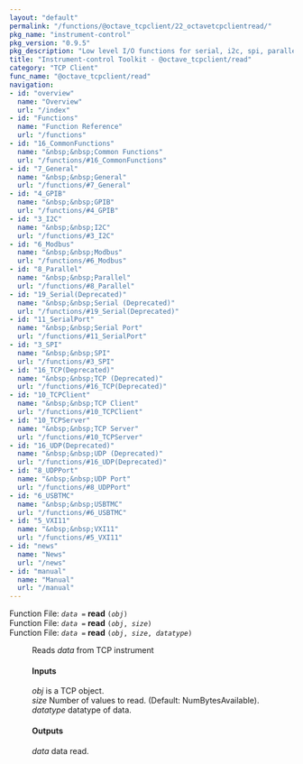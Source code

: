 ```yaml
---
layout: "default"
permalink: "/functions/@octave_tcpclient/22_octavetcpclientread/"
pkg_name: "instrument-control"
pkg_version: "0.9.5"
pkg_description: "Low level I/O functions for serial, i2c, spi, parallel, tcp, gpib, modbus, vxi11, udp and usbtmc interfaces."
title: "Instrument-control Toolkit - @octave_tcpclient/read"
category: "TCP Client"
func_name: "@octave_tcpclient/read"
navigation:
- id: "overview"
  name: "Overview"
  url: "/index"
- id: "Functions"
  name: "Function Reference"
  url: "/functions"
- id: "16_CommonFunctions"
  name: "&nbsp;&nbsp;Common Functions"
  url: "/functions/#16_CommonFunctions"
- id: "7_General"
  name: "&nbsp;&nbsp;General"
  url: "/functions/#7_General"
- id: "4_GPIB"
  name: "&nbsp;&nbsp;GPIB"
  url: "/functions/#4_GPIB"
- id: "3_I2C"
  name: "&nbsp;&nbsp;I2C"
  url: "/functions/#3_I2C"
- id: "6_Modbus"
  name: "&nbsp;&nbsp;Modbus"
  url: "/functions/#6_Modbus"
- id: "8_Parallel"
  name: "&nbsp;&nbsp;Parallel"
  url: "/functions/#8_Parallel"
- id: "19_Serial(Deprecated)"
  name: "&nbsp;&nbsp;Serial (Deprecated)"
  url: "/functions/#19_Serial(Deprecated)"
- id: "11_SerialPort"
  name: "&nbsp;&nbsp;Serial Port"
  url: "/functions/#11_SerialPort"
- id: "3_SPI"
  name: "&nbsp;&nbsp;SPI"
  url: "/functions/#3_SPI"
- id: "16_TCP(Deprecated)"
  name: "&nbsp;&nbsp;TCP (Deprecated)"
  url: "/functions/#16_TCP(Deprecated)"
- id: "10_TCPClient"
  name: "&nbsp;&nbsp;TCP Client"
  url: "/functions/#10_TCPClient"
- id: "10_TCPServer"
  name: "&nbsp;&nbsp;TCP Server"
  url: "/functions/#10_TCPServer"
- id: "16_UDP(Deprecated)"
  name: "&nbsp;&nbsp;UDP (Deprecated)"
  url: "/functions/#16_UDP(Deprecated)"
- id: "8_UDPPort"
  name: "&nbsp;&nbsp;UDP Port"
  url: "/functions/#8_UDPPort"
- id: "6_USBTMC"
  name: "&nbsp;&nbsp;USBTMC"
  url: "/functions/#6_USBTMC"
- id: "5_VXI11"
  name: "&nbsp;&nbsp;VXI11"
  url: "/functions/#5_VXI11"
- id: "news"
  name: "News"
  url: "/news"
- id: "manual"
  name: "Manual"
  url: "/manual"
---
```

<dl class="first-deftypefn">
<dt class="deftypefn" id="index-read"><span class="category-def">Function File: </span><span><code class="def-type"><var class="var">data</var> =</code> <strong class="def-name">read</strong> <code class="def-code-arguments">(<var class="var">obj</var>)</code><a class="copiable-link" href="#index-read"></a></span></dt>
<dt class="deftypefnx def-cmd-deftypefn" id="index-read-1"><span class="category-def">Function File: </span><span><code class="def-type"><var class="var">data</var> =</code> <strong class="def-name">read</strong> <code class="def-code-arguments">(<var class="var">obj</var>, <var class="var">size</var>)</code><a class="copiable-link" href="#index-read-1"></a></span></dt>
<dt class="deftypefnx def-cmd-deftypefn" id="index-read-2"><span class="category-def">Function File: </span><span><code class="def-type"><var class="var">data</var> =</code> <strong class="def-name">read</strong> <code class="def-code-arguments">(<var class="var">obj</var>, <var class="var">size</var>, <var class="var">datatype</var>)</code><a class="copiable-link" href="#index-read-2"></a></span></dt>
<dd><p>Reads <var class="var">data</var> from TCP instrument
</p>
<h4 class="subsubheading" id="Inputs"><span>Inputs<a class="copiable-link" href="#Inputs"></a></span></h4>
<p><var class="var">obj</var> is a TCP object.<br>
 <var class="var">size</var> Number of values to read. (Default: NumBytesAvailable).<br>
 <var class="var">datatype</var> datatype of data.<br>
</p>
<h4 class="subsubheading" id="Outputs"><span>Outputs<a class="copiable-link" href="#Outputs"></a></span></h4>
<p><var class="var">data</var> data read.<br>
</p>
</dd></dl>
